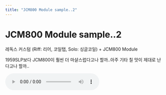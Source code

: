 ```yaml
---
title: "JCM800 Module sample..2"
---
```

# JCM800 Module sample..2

레독스 커스텀 (Riff: 리어, 코일탭, Solo: 싱글코일) + JCM800 Module

1959SLP보다 JCM800이 훨씬 더 마샬스럽다고나 할까..아주 기타 칠 맛이 제대로 난다고나 할까..

![audio](/assets/images/5598e2780f8ca1d9da22d4b0fb7f7585.mp3)


